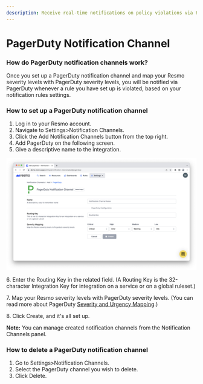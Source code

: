 ```yaml
---
description: Receive real-time notifications on policy violations via PagerDuty.
---
```


# PagerDuty Notification Channel

### How do PagerDuty notification channels work?

Once you set up a PagerDuty notification channel and map your Resmo severity levels with PagerDuty severity levels, you will be notified via PagerDuty whenever a rule you have set up is violated, based on your notification rules settings.

### How to set up a PagerDuty notification channel

1. Log in to your Resmo account.
2. Navigate to Settings>Notification Channels.
3. Click the Add Notification Channels button from the top right.
4. Add PagerDuty on the following screen.
5. Give a descriptive name to the integration.

![](../.gitbook/assets/pagerduty-notification-channel.jpg)

6\. Enter the Routing Key in the related field. (A Routing Key is the 32-character Integration Key for integration on a service or on a global ruleset.)

7\. Map your Resmo severity levels with PagerDuty severity levels. (You can read more about PagerDuty [Severity and Urgency Mapping](https://support.pagerduty.com/docs/dynamic-notifications#severity-and-urgency-mapping).)

8\. Click Create, and it's all set up.

**Note:** You can manage created notification channels from the Notification Channels panel.

### How to delete a PagerDuty notification channel

1. Go to Settings>Notification Channels.
2. Select the PagerDuty channel you wish to delete.
3. Click Delete.
